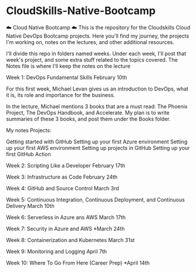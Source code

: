 # CloudSkills-Native-Bootcamp
☁️ Cloud Native Bootcamp ☁️
This is the repository for the Cloudskills Cloud Native DevOps Bootcamp projects. Here you'll find my journey, the projects I'm working on, notes on the lectures, and other additional resources.

I'll divide this repo in folders named weeks. Under each week, I'll post that week's project, and some extra stuff related to the topics covered. The Notes file is where I'll keep the notes on the lecture

Week 1: DevOps Fundamental Skills
February 10th

For this first week, Michael Levan gives us an introduction to DevOps, what it is, its role and importance for the business.

In the lecture, Michael mentions 3 books that are a must read: The Phoenix Project, The DevOps Handbook, and Accelerate. My plan is to write summaries of these 3 books, and post them under the Books folder.

My notes
Projects:

 Getting started with GitHub
 Setting up your first Azure environment
 Setting up your first AWS environment
 Setting up projects in GitHub
 Setting up your first GitHub Action


Week 2: Scripting Like a Developer
February 17th

Week 3: Infrastructure as Code
February 24th

Week 4: GitHub and Source Control
March 3rd

Week 5: Continuous Integration, Continuous Deployment, and Continuous Delivery
March 10th

Week 6: Serverless in Azure ans AWS
March 17th

Week 7: Security in Azure and AWS
*March 24th

Week 8: Containerization and Kubernetes
March 31st

Week 9: Monitoring and Logging
April 7th

Week 10: Where To Go From Here (Career Prep)
*April 14th
